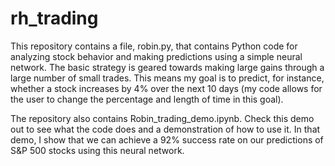 # rh_trading

This repository contains a file, robin.py, that contains Python code for analyzing stock behavior and making predictions using a simple neural network. The basic strategy is geared towards making large gains through a large number of small trades. This means my goal is to predict, for instance, whether a stock increases by 4% over the next 10 days (my code allows for the user to change the percentage and length of time in this goal).

The repository also contains Robin_trading_demo.ipynb. Check this demo out to see what the code does and a demonstration of how to use it. In that demo, I show that we can achieve a 92% success rate on our predictions of S&P 500 stocks using this neural network.
